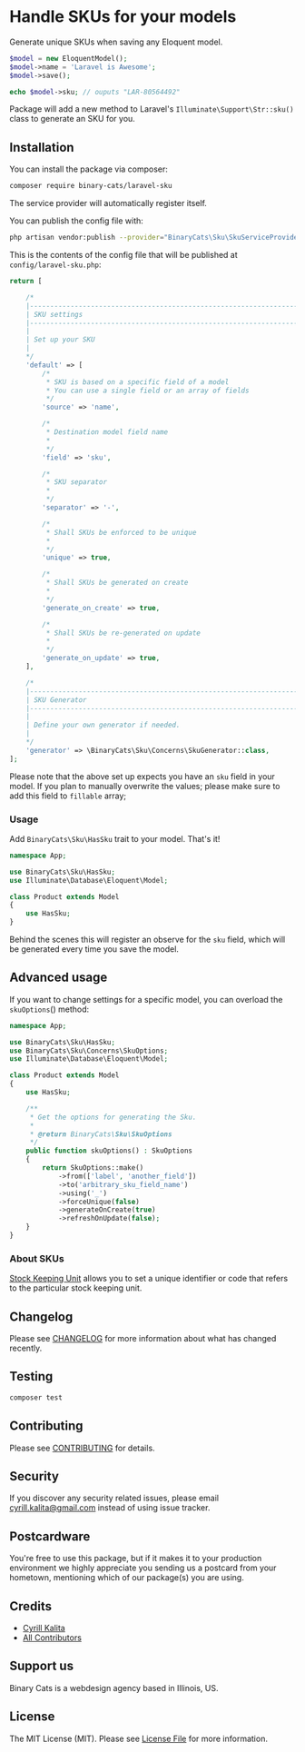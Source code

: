 # Handle SKUs for your models

Generate unique SKUs when saving any Eloquent model.

```php
$model = new EloquentModel();
$model->name = 'Laravel is Awesome';
$model->save();

echo $model->sku; // ouputs "LAR-80564492"
```

Package will add a new method to Laravel's `Illuminate\Support\Str::sku()` class to generate an SKU for you.

## Installation

You can install the package via composer:

```bash
composer require binary-cats/laravel-sku
```

The service provider will automatically register itself.

You can publish the config file with:
```bash
php artisan vendor:publish --provider="BinaryCats\Sku\SkuServiceProvider" --tag="config"
```

This is the contents of the config file that will be published at `config/laravel-sku.php`:

```php
return [

    /*
    |--------------------------------------------------------------------------
    | SKU settings
    |--------------------------------------------------------------------------
    |
    | Set up your SKU
    |
    */
    'default' => [
        /*
         * SKU is based on a specific field of a model
         * You can use a single field or an array of fields
         */
        'source' => 'name',

        /*
         * Destination model field name
         *
         */
        'field' => 'sku',

        /*
         * SKU separator
         *
         */
        'separator' => '-',

        /*
         * Shall SKUs be enforced to be unique
         *
         */
        'unique' => true,

        /*
         * Shall SKUs be generated on create
         *
         */
        'generate_on_create' => true,

        /*
         * Shall SKUs be re-generated on update
         *
         */
        'generate_on_update' => true,
    ],

    /*
    |--------------------------------------------------------------------------
    | SKU Generator
    |--------------------------------------------------------------------------
    |
    | Define your own generator if needed.
    |
    */
    'generator' => \BinaryCats\Sku\Concerns\SkuGenerator::class,
];
```

Please note that the above set up expects you have an `sku` field in your model. If you plan to manually overwrite the values; please make sure to add this field to `fillable` array;

### Usage

Add `BinaryCats\Sku\HasSku` trait to your model. That's it!


```php
namespace App;

use BinaryCats\Sku\HasSku;
use Illuminate\Database\Eloquent\Model;

class Product extends Model
{
    use HasSku;
}
```

Behind the scenes this will register an observe for the `sku` field, which will be generated every time you save the model.

## Advanced usage

If you want to change settings for a specific model, you can overload the `skuOptions`() method:

```php
namespace App;

use BinaryCats\Sku\HasSku;
use BinaryCats\Sku\Concerns\SkuOptions;
use Illuminate\Database\Eloquent\Model;

class Product extends Model
{
    use HasSku;

    /**
     * Get the options for generating the Sku.
     *
     * @return BinaryCats\Sku\SkuOptions
     */
    public function skuOptions() : SkuOptions
    {
        return SkuOptions::make()
            ->from(['label', 'another_field'])
            ->to('arbitrary_sku_field_name')
            ->using('_')
            ->forceUnique(false)
            ->generateOnCreate(true)
            ->refreshOnUpdate(false);
    }
}
```

### About SKUs

[Stock Keeping Unit](https://en.wikipedia.org/wiki/Stock_keeping_unit) allows you to set a  unique identifier or code that refers to the particular stock keeping unit.

## Changelog

Please see [CHANGELOG](CHANGELOG.md) for more information about what has changed recently.

## Testing

```bash
composer test
```

## Contributing

Please see [CONTRIBUTING](CONTRIBUTING.md) for details.

## Security

If you discover any security related issues, please email cyrill.kalita@gmail.com instead of using issue tracker.

## Postcardware

You're free to use this package, but if it makes it to your production environment we highly appreciate you sending us a postcard from your hometown, mentioning which of our package(s) you are using.

## Credits

- [Cyrill Kalita](https://github.com/binary-cats)
- [All Contributors](../../contributors)

## Support us

Binary Cats is a webdesign agency based in Illinois, US.

## License

The MIT License (MIT). Please see [License File](LICENSE.md) for more information.
